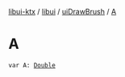 [libui-ktx](../../index.md) / [libui](../index.md) / [uiDrawBrush](index.md) / [A](./-a.md)

# A

`var A: `[`Double`](https://kotlinlang.org/api/latest/jvm/stdlib/kotlin/-double/index.html)